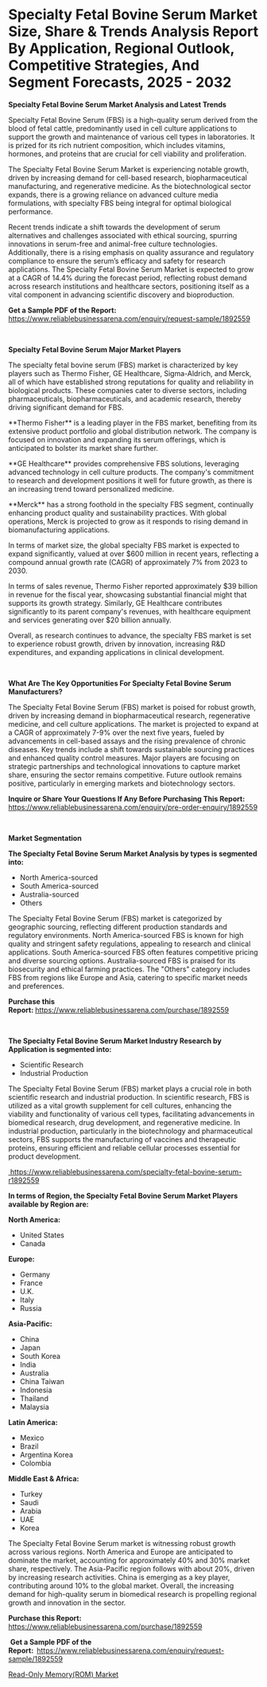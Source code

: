 <p><h1>Specialty Fetal Bovine Serum Market Size, Share & Trends Analysis Report By Application, Regional Outlook, Competitive Strategies, And Segment Forecasts, 2025 - 2032</h1></p><p><strong>Specialty Fetal Bovine Serum Market Analysis and Latest Trends</strong></p>
<p><p>Specialty Fetal Bovine Serum (FBS) is a high-quality serum derived from the blood of fetal cattle, predominantly used in cell culture applications to support the growth and maintenance of various cell types in laboratories. It is prized for its rich nutrient composition, which includes vitamins, hormones, and proteins that are crucial for cell viability and proliferation.</p><p>The Specialty Fetal Bovine Serum Market is experiencing notable growth, driven by increasing demand for cell-based research, biopharmaceutical manufacturing, and regenerative medicine. As the biotechnological sector expands, there is a growing reliance on advanced culture media formulations, with specialty FBS being integral for optimal biological performance.</p><p>Recent trends indicate a shift towards the development of serum alternatives and challenges associated with ethical sourcing, spurring innovations in serum-free and animal-free culture technologies. Additionally, there is a rising emphasis on quality assurance and regulatory compliance to ensure the serum’s efficacy and safety for research applications. The Specialty Fetal Bovine Serum Market is expected to grow at a CAGR of 14.4% during the forecast period, reflecting robust demand across research institutions and healthcare sectors, positioning itself as a vital component in advancing scientific discovery and bioproduction.</p></p>
<p><strong>Get a Sample PDF of the Report:&nbsp;</strong> <a href="https://www.reliablebusinessarena.com/enquiry/request-sample/1892559?utm_campaign=2819&utm_medium=2&utm_source=Github&utm_content=ia&utm_term=28032025&utm_id=specialty-fetal-bovine-serum">https://www.reliablebusinessarena.com/enquiry/request-sample/1892559</a></p>
<p>&nbsp;</p>
<p><strong>Specialty Fetal Bovine Serum Major Market Players</strong></p>
<p><p>The specialty fetal bovine serum (FBS) market is characterized by key players such as Thermo Fisher, GE Healthcare, Sigma-Aldrich, and Merck, all of which have established strong reputations for quality and reliability in biological products. These companies cater to diverse sectors, including pharmaceuticals, biopharmaceuticals, and academic research, thereby driving significant demand for FBS.</p><p>**Thermo Fisher** is a leading player in the FBS market, benefiting from its extensive product portfolio and global distribution network. The company is focused on innovation and expanding its serum offerings, which is anticipated to bolster its market share further.</p><p>**GE Healthcare** provides comprehensive FBS solutions, leveraging advanced technology in cell culture products. The company's commitment to research and development positions it well for future growth, as there is an increasing trend toward personalized medicine.</p><p>**Merck** has a strong foothold in the specialty FBS segment, continually enhancing product quality and sustainability practices. With global operations, Merck is projected to grow as it responds to rising demand in biomanufacturing applications.</p><p>In terms of market size, the global specialty FBS market is expected to expand significantly, valued at over $600 million in recent years, reflecting a compound annual growth rate (CAGR) of approximately 7% from 2023 to 2030.</p><p>In terms of sales revenue, Thermo Fisher reported approximately $39 billion in revenue for the fiscal year, showcasing substantial financial might that supports its growth strategy. Similarly, GE Healthcare contributes significantly to its parent company's revenues, with healthcare equipment and services generating over $20 billion annually.</p><p>Overall, as research continues to advance, the specialty FBS market is set to experience robust growth, driven by innovation, increasing R&D expenditures, and expanding applications in clinical development.</p></p>
<p>&nbsp;</p>
<p><strong>What Are The Key Opportunities For Specialty Fetal Bovine Serum Manufacturers?</strong></p>
<p><p>The Specialty Fetal Bovine Serum (FBS) market is poised for robust growth, driven by increasing demand in biopharmaceutical research, regenerative medicine, and cell culture applications. The market is projected to expand at a CAGR of approximately 7-9% over the next five years, fueled by advancements in cell-based assays and the rising prevalence of chronic diseases. Key trends include a shift towards sustainable sourcing practices and enhanced quality control measures. Major players are focusing on strategic partnerships and technological innovations to capture market share, ensuring the sector remains competitive. Future outlook remains positive, particularly in emerging markets and biotechnology sectors.</p></p>
<p><strong>Inquire or Share Your Questions If Any Before Purchasing This Report:</strong> <a href="https://www.reliablebusinessarena.com/enquiry/pre-order-enquiry/1892559?utm_campaign=2819&utm_medium=2&utm_source=Github&utm_content=ia&utm_term=28032025&utm_id=specialty-fetal-bovine-serum">https://www.reliablebusinessarena.com/enquiry/pre-order-enquiry/1892559</a></p>
<p>&nbsp;</p>
<p><strong>Market Segmentation</strong></p>
<p><strong>The Specialty Fetal Bovine Serum Market Analysis by types is segmented into:</strong></p>
<p><ul><li>North America-sourced</li><li>South America-sourced</li><li>Australia-sourced</li><li>Others</li></ul></p>
<p><p>The Specialty Fetal Bovine Serum (FBS) market is categorized by geographic sourcing, reflecting different production standards and regulatory environments. North America-sourced FBS is known for high quality and stringent safety regulations, appealing to research and clinical applications. South America-sourced FBS often features competitive pricing and diverse sourcing options. Australia-sourced FBS is praised for its biosecurity and ethical farming practices. The "Others" category includes FBS from regions like Europe and Asia, catering to specific market needs and preferences.</p></p>
<p><strong>Purchase this Report:&nbsp;</strong><a href="https://www.reliablebusinessarena.com/purchase/1892559?utm_campaign=2819&utm_medium=2&utm_source=Github&utm_content=ia&utm_term=28032025&utm_id=specialty-fetal-bovine-serum">https://www.reliablebusinessarena.com/purchase/1892559</a></p>
<p>&nbsp;</p>
<p><strong>The Specialty Fetal Bovine Serum Market Industry Research by Application is segmented into:</strong></p>
<p><ul><li>Scientific Research</li><li>Industrial Production</li></ul></p>
<p><p>The Specialty Fetal Bovine Serum (FBS) market plays a crucial role in both scientific research and industrial production. In scientific research, FBS is utilized as a vital growth supplement for cell cultures, enhancing the viability and functionality of various cell types, facilitating advancements in biomedical research, drug development, and regenerative medicine. In industrial production, particularly in the biotechnology and pharmaceutical sectors, FBS supports the manufacturing of vaccines and therapeutic proteins, ensuring efficient and reliable cellular processes essential for product development.</p></p>
<p><a href="https://www.reliablebusinessarena.com/specialty-fetal-bovine-serum-r1892559?utm_campaign=2819&utm_medium=2&utm_source=Github&utm_content=ia&utm_term=28032025&utm_id=specialty-fetal-bovine-serum">&nbsp;https://www.reliablebusinessarena.com/specialty-fetal-bovine-serum-r1892559</a></p>
<p><strong>In terms of Region, the Specialty Fetal Bovine Serum Market Players available by Region are:</strong></p>
<p>
    <p> <strong> North America: </strong>
        <ul>
            <li>United States</li>
            <li>Canada</li>
        </ul>
        </p> 
    <p> <strong> Europe: </strong>
        <ul>
            <li>Germany</li>
            <li>France</li>
            <li>U.K.</li>
            <li>Italy</li>
            <li>Russia</li>
        </ul>
        </p> 
    <p> <strong> Asia-Pacific: </strong>
        <ul>
            <li>China</li>
            <li>Japan</li>
            <li>South Korea</li>
            <li>India</li>
            <li>Australia</li>
            <li>China Taiwan</li>
            <li>Indonesia</li>
            <li>Thailand</li>
            <li>Malaysia</li>
        </ul>
        </p> 
    <p> <strong> Latin America: </strong>
        <ul>
            <li>Mexico</li>
            <li>Brazil</li>
            <li>Argentina Korea</li>
            <li>Colombia</li>
        </ul>
        </p> 
    <p> <strong> Middle East & Africa: </strong>
        <ul>
            <li>Turkey</li>
            <li>Saudi</li>
            <li>Arabia</li>
            <li>UAE</li>
            <li>Korea</li>
        </ul>
    </p>
    </p>
<p><p>The Specialty Fetal Bovine Serum market is witnessing robust growth across various regions. North America and Europe are anticipated to dominate the market, accounting for approximately 40% and 30% market share, respectively. The Asia-Pacific region follows with about 20%, driven by increasing research activities. China is emerging as a key player, contributing around 10% to the global market. Overall, the increasing demand for high-quality serum in biomedical research is propelling regional growth and innovation in the sector.</p></p>
<p><strong>Purchase this Report: </strong><a href="https://www.reliablebusinessarena.com/purchase/1892559?utm_campaign=2819&utm_medium=2&utm_source=Github&utm_content=ia&utm_term=28032025&utm_id=specialty-fetal-bovine-serum">https://www.reliablebusinessarena.com/purchase/1892559</a></p>
<p>&nbsp;<strong>Get a Sample PDF of the Report:&nbsp;&nbsp;</strong><a href="https://www.reliablebusinessarena.com/enquiry/request-sample/1892559?utm_campaign=2819&utm_medium=2&utm_source=Github&utm_content=ia&utm_term=28032025&utm_id=specialty-fetal-bovine-serum">https://www.reliablebusinessarena.com/enquiry/request-sample/1892559</a></p>
<p><strong></strong></p>
<p><p><a href="https://github.com/abantolemox08/Market-Research-Report-List-1/blob/main/read-only-memoryrom-market.md?utm_campaign=2819&utm_medium=2&utm_source=Github&utm_content=ia&utm_term=28032025&utm_id=specialty-fetal-bovine-serum">Read-Only Memory(ROM) Market</a></p></p>